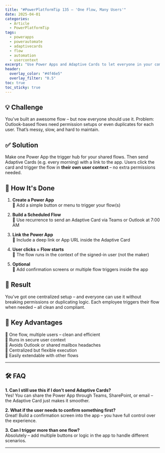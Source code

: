 ```yaml
---
title: "#PowerPlatformTip 135 – 'One Flow, Many Users'"
date: 2025-04-01
categories:
  - Article
  - PowerPlatformTip
tags:
  - powerapps
  - powerautomate
  - adaptivecards
  - flow
  - automation
  - usercontext
excerpt: "Use Power Apps and Adaptive Cards to let everyone in your company trigger flows in their own context – without Outlook permission chaos or flow duplication."
header:
  overlay_color: "#4f46e5"
  overlay_filter: "0.5"
toc: true
toc_sticky: true
---
```


## 💡 Challenge  
You’ve built an awesome flow – but now everyone should use it. Problem: Outlook-based flows need permission setups or even duplicates for each user. That’s messy, slow, and hard to maintain.

## ✅ Solution  
Make one Power App the trigger hub for your shared flows. Then send Adaptive Cards (e.g. every morning) with a link to the app. Users click the card and trigger the flow in **their own user context** – no extra permissions needed.

## 🔧 How It's Done  
1. **Create a Power App**  
   🔸 Add a simple button or menu to trigger your flow(s)

2. **Build a Scheduled Flow**  
   🔸 Use recurrence to send an Adaptive Card via Teams or Outlook at 7:00 AM

3. **Link the Power App**  
   🔸 Include a deep link or App URL inside the Adaptive Card

4. **User clicks = Flow starts**  
   🔸 The flow runs in the context of the signed-in user (not the maker)

5. **Optional**  
   🔸 Add confirmation screens or multiple flow triggers inside the app

## 🎉 Result  
You’ve got one centralized setup – and everyone can use it without breaking permissions or duplicating logic. Each employee triggers their flow when needed – all clean and compliant.

## 🌟 Key Advantages  
🔸 One flow, multiple users – clean and efficient  
🔸 Runs in secure user context  
🔸 Avoids Outlook or shared mailbox headaches  
🔸 Centralized but flexible execution  
🔸 Easily extendable with other flows

---

## 🛠️ FAQ

**1. Can I still use this if I don’t send Adaptive Cards?**  
Yes! You can share the Power App through Teams, SharePoint, or email – the Adaptive Card just makes it smoother.

**2. What if the user needs to confirm something first?**  
Great! Build a confirmation screen into the app – you have full control over the experience.

**3. Can I trigger more than one flow?**  
Absolutely – add multiple buttons or logic in the app to handle different scenarios.

---
